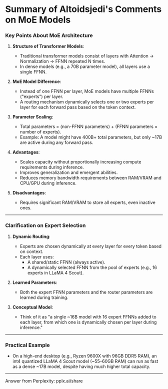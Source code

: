 # Summary of Altoidsjedi's Comments on MoE Models

### Key Points About MoE Architecture

1. **Structure of Transformer Models**:
   - Traditional transformer models consist of layers with Attention → Normalization → FFNN repeated N times.
   - In dense models (e.g., a 70B parameter model), all layers use a single FFNN.

2. **MoE Model Difference**:
   - Instead of one FFNN per layer, MoE models have multiple FFNNs ("experts") per layer.
   - A routing mechanism dynamically selects one or two experts per layer for each forward pass based on the token context.

3. **Parameter Scaling**:
   - Total parameters = (non-FFNN parameters) + (FFNN parameters × number of experts).
   - Example: A model might have 400B+ total parameters, but only ~17B are active during any forward pass.

4. **Advantages**:
   - Scales capacity without proportionally increasing compute requirements during inference.
   - Improves generalization and emergent abilities.
   - Reduces memory bandwidth requirements between RAM/VRAM and CPU/GPU during inference.

5. **Disadvantages**:
   - Requires significant RAM/VRAM to store all experts, even inactive ones.

---

### Clarification on Expert Selection

1. **Dynamic Routing**:
   - Experts are chosen dynamically at every layer for every token based on context.
   - Each layer uses:
     - A shared/static FFNN (always active).
     - A dynamically selected FFNN from the pool of experts (e.g., 16 experts in LLaMA 4 Scout).

2. **Learned Parameters**:
   - Both the expert FFNN parameters and the router parameters are learned during training.

3. **Conceptual Model**:
   - Think of it as "a single ~16B model with 16 expert FFNNs added to each layer, from which one is dynamically chosen per layer during inference."

---

### Practical Example
- On a high-end desktop (e.g., Ryzen 9600X with 96GB DDR5 RAM), an int4 quantized LLaMA 4 Scout model (~55–60GB RAM) can run as fast as a dense ~17B model, despite having much higher total capacity.

---
Answer from Perplexity: pplx.ai/share
